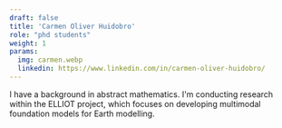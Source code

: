 ```yaml
---
draft: false
title: 'Carmen Oliver Huidobro'
role: "phd students"
weight: 1
params:
  img: carmen.webp
  linkedin: https://www.linkedin.com/in/carmen-oliver-huidobro/
---
```


I have a background in abstract mathematics. I'm conducting research within the ELLIOT project, which focuses on developing multimodal foundation models for Earth modelling.